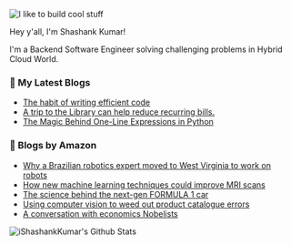 ![I like to build cool stuff](https://res.cloudinary.com/dt8g3rhcy/image/upload/v1595929574/i_like_to_build_cool_shit._1_nzbwjh.png)

Hey y'all, I'm Shashank Kumar! 

I'm a Backend Software Engineer solving challenging problems in Hybrid Cloud World.

### 📕 My Latest Blogs
<!-- BLOG-POST-LIST:START -->
- [The habit of writing efficient code](https://medium.com/@ishashankkumar/the-habit-of-writing-efficient-code-153b05f04269?source=rss-d24dda280d5f------2)
- [A trip to the Library can help reduce recurring bills.](https://medium.com/swlh/a-trip-to-the-library-can-help-reduce-recurring-bills-23bca495cdf5?source=rss-d24dda280d5f------2)
- [The Magic Behind One-Line Expressions in Python](https://medium.com/swlh/the-magic-behind-one-line-expressions-in-python-816c10180c5c?source=rss-d24dda280d5f------2)
<!-- BLOG-POST-LIST:END -->

### 📕 Blogs by Amazon
<!-- AMAZON-BLOG-POST-LIST:START -->
- [Why a Brazilian robotics expert moved to West Virginia to work on robots](https://www.amazon.science/research-awards/success-stories/autonomous-robots-why-a-brazilian-robotics-expert-moved-to-west-virginia-to-work-on-robots)
- [How new machine learning techniques could improve MRI scans](https://www.amazon.science/research-awards/success-stories/how-new-machine-learning-techniques-could-improve-mri-machine-images)
- [The science behind the next-gen FORMULA 1 car](https://www.amazon.science/latest-news/the-science-behind-the-next-gen-2022-F1-car)
- [Using computer vision to weed out product catalogue errors](https://www.amazon.science/blog/using-computer-vision-to-weed-out-product-catalogue-errors)
- [A conversation with economics Nobelists](https://www.amazon.science/latest-news/a-conversation-with-economics-nobelists-on-experimental-design)
<!-- AMAZON-BLOG-POST-LIST:END -->



<img align="center" alt="iShashankKumar's Github Stats" src="https://github-readme-stats.vercel.app/api?username=ishashankkumar&show_icons=true&hide_border=true" />

